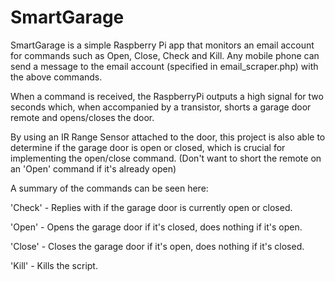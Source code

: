 # SmartGarage
SmartGarage is a simple Raspberry Pi app that monitors an email account for commands such as Open, Close, Check and Kill. Any mobile phone can send a message to the email account (specified in email_scraper.php) with the above commands.

When a command is received, the RaspberryPi outputs a high signal for two seconds which, when accompanied by a transistor, shorts a garage door remote and opens/closes the door.

By using an IR Range Sensor attached to the door, this project is also able to determine if the garage door is open or closed, which is crucial for implementing the open/close command. (Don't want to short the remote on an 'Open' command if it's already open)

A summary of the commands can be seen here:

'Check' - Replies with if the garage door is currently open or closed.

'Open' - Opens the garage door if it's closed, does nothing if it's open.

'Close' - Closes the garage door if it's open, does nothing if it's closed.

'Kill' - Kills the script.
